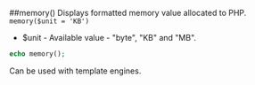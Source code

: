 ##memory()
Displays formatted memory value allocated to PHP.
```memory($unit = 'KB')```
- $unit - Available value - "byte", "KB" and "MB". 

```php
echo memory(); 
```
Can be used with template engines.